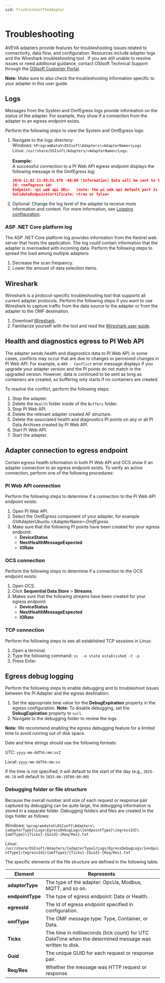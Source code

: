 ```yaml
---
uid: TroubleshootTheAdapter
---
```


# Troubleshooting

AVEVA adapters provide features for troubleshooting issues related to connectivity, data flow, and configuration. Resources include adapter logs and the Wireshark troubleshooting tool . If you are still unable to resolve issues or need additional guidance, contact OSIsoft Technical Support through the [OSIsoft Customer Portal](https://my.osisoft.com/).

**Note:** Make sure to also check the troubleshooting information specific to your adapter in this user guide.

## Logs

Messages from the System and OmfEgress logs provide information on the status of the adapter. For example, they show if a connection from the adapter to an egress endpoint exists.

Perform the following steps to view the System and OmfEgress logs:

1. Navigate to the logs directory:<br>
    Windows: `%ProgramData%\OSIsoft\Adapters\<AdapterName>\Logs`<br>
    Linux: `/usr/share/OSIsoft/Adapters/<AdapterName>/Logs`.<br><br>
    **Example:**<br> A successful connection to a PI Web API egress endpoint displays the following message in the OmfEgress log:

    ```json
    2020-11-02 11:08:51.870 -06:00 [Information] Data will be sent to the following OMF endpoint: 
    Id: <omfegress id>
    Endpoint: <pi web api URL>   (note: the pi web api default port is 443)
    ValidateEndpointCertificate: <true or false>
    ```

2. Optional: Change the log level of the adapter to receive more information and context. For more information, see [Logging configuration](xref:LoggingConfiguration).

### ASP .NET Core platform log

The ASP .NET Core platform log provides information from the Kestrel web server that hosts the application. The log could contain information that the adapter is overloaded with incoming data. Perform the following steps to spread the load among multiple adapters:

1. Decrease the scan frequency.
2. Lower the amount of data selection items.

## Wireshark

Wireshark is a protocol-specific troubleshooting tool that supports all current adapter protocols. Perform the following steps if you want to use Wireshark to capture traffic from the data source to the adapter or from the adapter to the OMF destination.

1. Download [Wireshark](https://www.wireshark.org/download.html).
2. Familiarize yourself with the tool and read the [Wireshark user guide](https://www.wireshark.org/docs/wsug_html_chunked/).

## Health and diagnostics egress to PI Web API

The adapter sends health and diagnostics data to PI Web API; in some cases, conflicts may occur that are due to changes or perceived changes in PI Web API. For example, a `409 - Conflict` error message displays if you upgrade your adapter version and the PI points do not match in  the upgraded version. However, data is continued to be sent as long as containers are created, so buffering only starts if no containers are created.

To resolve the conflict, perform the following steps:

1. Stop the adapter.
2. Delete the `Health` folder inside of the `Buffers` folder.
3. Stop PI Web API.
4. Delete the relevant adapter created AF structure.
5. Delete the associated health and diagnostics PI points on any or all PI Data Archives created by PI Web API.
6. Start PI Web API.
7. Start the adapter.

## Adapter connection to egress endpoint

Certain egress health information in both PI Web API and OCS show if an adapter connection to an egress endpoint exists. To verify an active connection, perform one of the following procedures:

### PI Web API connection

Perform the following steps to determine if a connection to the PI Web API endpoint exists:

1. Open PI Web API.
2. Select the OmfEgress component of your adapter, for example *GVAdapterUbuntu.\<AdapterName\>.OmfEgress*.
3. Make sure that the following PI points have been created for your egress endpoint:
    - **DeviceStatus**
    - **NextHealthMessageExpected**
    - **IORate**

### OCS connection

Perform the following steps to determine if a connection to the OCS endpoint exists:

1. Open OCS.
2. Click **Sequential Data Store** > **Streams**.
3. Makes sure that  the following streams have been created for your egress endpoint:
    - **DeviceStatus**
    - **NextHealthMessageExpected**
    - **IORate**

### TCP connection

Perform the following steps to see all established TCP sessions in Linux:

1. Open a terminal.
2. Type the following command: `ss  -o state established -t -p`
3. Press Enter.

## Egress debug logging

Perform the following steps to enable debugging and to troubleshoot issues between the PI Adapter and the egress destination:

1. Set the appropriate time value for the **DebugExpiration** property in the egress configuration.
   **Note:** To disable debugging, set the **DebugExpiration** property to `null`.
2. Navigate to the debugging folder to review the logs.

**Note:** We recommend enabling the egress debugging feature for a limited time to avoid running out of disk space.

Date and time strings should use the following formats:

UTC: `yyyy-mm-ddThh:mm:ssZ`

Local: `yyyy-mm-ddThh:mm:ss`

If the time is not specified, it will default to the start of the day (e.g., `2025-06-19` will default to `2025-06-19T00:00:00`)

### Debugging folder or file structure

Because the overall number and size of each request or response pair captured by debugging can be quite large, the debugging information is stored in a separate folder. Debugging folders and files are created in the logs folder as follows:

Windows: `%programdata%\OSIsoft\Adapters\{adapterType}\Logs\EgressDebugLogs\{endpointType}\{egressId}\{omfType}\{Ticks}-{Guid}-{Req/Res}.txt`

Linux: `/usr/share/OSIsoft/Adapters/{adapterType}/Logs/EgressDebugLogs/{endpointType}/{egressId}/{omfType}/{Ticks}-{Guid}-{Req/Res}.txt`

The specific elements of the file structure are defined in the following table.

| Element    | Represents                       |
|------------|----------------------------------|
| **adapterType** | The type of the adapter: OpcUa, Modbus, MQTT, and so on. |
| **endpointType** | The type of egress endpoint: Data or Health. |
| **egressId** | The Id of egress endpoint specified in configuration. |
| **omfType**  | The OMF message type: Type, Container, or Data. |
| **Ticks**    | The time in milliseconds (tick count) for UTC DateTime when the determined message was written to disk. |
| **Guid**     | The unique GUID for each request or response pair. |
| **Req/Res**  | Whether the message was HTTP request or response. |
